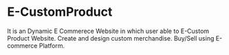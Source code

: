 # E-CustomProduct
It is an Dynamic E Commerece Website in which user able to E-Custom Product Website. Create and design custom merchandise. Buy/Sell using E-commerce Platform. 
